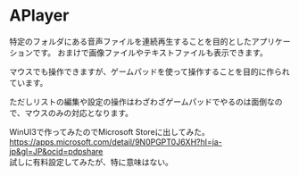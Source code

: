 # APlayer

特定のフォルダにある音声ファイルを連続再生することを目的としたアプリケーションです。
おまけで画像ファイルやテキストファイルも表示できます。

マウスでも操作できますが、ゲームパッドを使って操作することを目的に作られています。

ただしリストの編集や設定の操作はわざわざゲームパッドでやるのは面倒なので、マウスのみの対応となります。


WinUI3で作ってみたのでMicrosoft Storeに出してみた。  
https://apps.microsoft.com/detail/9N0PGPT0J6XH?hl=ja-jp&gl=JP&ocid=pdpshare  
試しに有料設定してみたが、特に意味はない。
